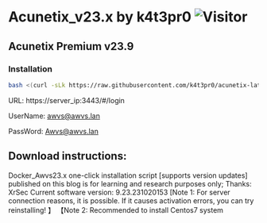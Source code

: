 # Acunetix_v23.x by k4t3pr0 ![Visitor](https://visitor-badge.laobi.icu/badge?page_id=k4t3pr0.acunetix-latest)

## Acunetix Premium v23.9

### Installation
```sh
bash <(curl -sLk https://raw.githubusercontent.com/k4t3pr0/acunetix-latest/main/check.sh) k4t3pr0/acunetix.23.x
```

URL: https://server_ip:3443/#/login

UserName: awvs@awvs.lan

PassWord: Awvs@awvs.lan

## Download instructions:
Docker_Awvs23.x one-click installation script [supports version updates] published on this blog is for learning and research purposes only;
Thanks: XrSec
Current software version: 9.23.231020153
[Note 1: For server connection reasons, it is possible. If it causes activation errors, you can try reinstalling! 】
【Note 2: Recommended to install Centos7 system
